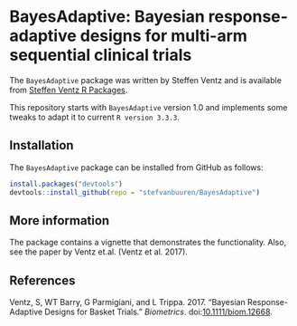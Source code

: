<!-- README.md is generated from README.Rmd. Please edit that file -->
BayesAdaptive: Bayesian response-adaptive designs for multi-arm sequential clinical trials
==========================================================================================

The `BayesAdaptive` package was written by Steffen Ventz and is available from [Steffen Ventz R Packages](http://bcb.dfci.harvard.edu/~steffen/software.html).

This repository starts with `BayesAdaptive` version 1.0 and implements some tweaks to adapt it to current `R version 3.3.3`.

Installation
------------

The `BayesAdaptive` package can be installed from GitHub as follows:

``` r
install.packages("devtools")
devtools::install_github(repo = "stefvanbuuren/BayesAdaptive")
```

More information
----------------

The package contains a vignette that demonstrates the functionality. Also, see the paper by Ventz et.al. (Ventz et al. 2017).

References
----------

Ventz, S, WT Barry, G Parmigiani, and L Trippa. 2017. “Bayesian Response-Adaptive Designs for Basket Trials.” *Biometrics*. doi:[10.1111/biom.12668](https://doi.org/10.1111/biom.12668).
